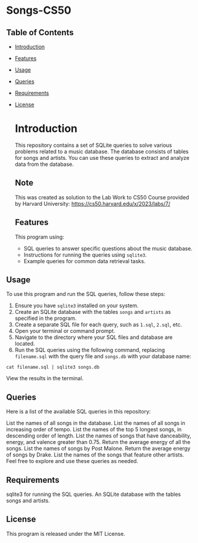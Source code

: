# Songs-CS50

## Table of Contents 

- [Introduction](#introduction)
- [Features](#features)
- [Usage](#usage)
-  [Queries](#queries)
- [Requirements](#requirements)
- [License](#license)

  # Introduction
  
  This repository contains a set of SQLite queries to solve various problems related to a music database. The database consists of tables for songs and artists. You can use these 
  queries to extract and analyze data from the database.

  ## Note

  This was created as solution to the Lab Work to CS50 Course provided by Harvard University: https://cs50.harvard.edu/x/2023/labs/7/

  ## Features

  This program using:
  
  -  SQL queries to answer specific questions about the music database.
  - Instructions for running the queries using `sqlite3`.
  - Example queries for common data retrieval tasks.
 
 ## Usage
 
 To use this program and run the SQL queries, follow these steps:

1. Ensure you have `sqlite3` installed on your system.
2. Create an SQLite database with the tables `songs` and `artists` as specified in the program.
3. Create a separate SQL file for each query, such as `1.sql`, `2.sql`, etc.
4. Open your terminal or command prompt.
5. Navigate to the directory where your SQL files and database are located.
6. Run the SQL queries using the following command, replacing `filename.sql` with the query file and `songs.db` with your database name:

   

`cat filename.sql | sqlite3 songs.db`


View the results in the terminal.

## Queries

Here is a list of the available SQL queries in this repository:

List the names of all songs in the database.
List the names of all songs in increasing order of tempo.
List the names of the top 5 longest songs, in descending order of length.
List the names of songs that have danceability, energy, and valence greater than 0.75.
Return the average energy of all the songs.
List the names of songs by Post Malone.
Return the average energy of songs by Drake.
List the names of the songs that feature other artists.
Feel free to explore and use these queries as needed.

## Requirements

sqlite3 for running the SQL queries.
An SQLite database with the tables songs and artists.

## License

This program is released under the MIT License.
